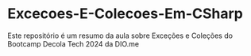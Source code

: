 # Excecoes-E-Colecoes-Em-CSharp
Este repositório é um resumo da aula sobre Exceções e Coleções do Bootcamp Decola Tech 2024 da DIO.me
